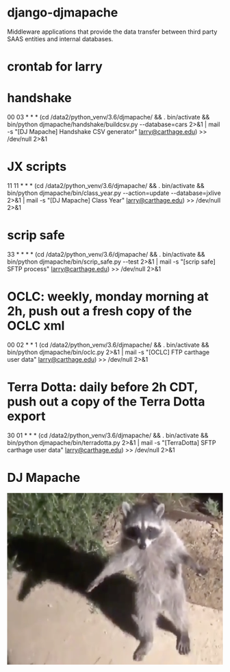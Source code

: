 # django-djmapache
Middleware applications that provide the data transfer between third party
SAAS entities and internal databases.

# crontab for larry
# handshake
00 03 * * * (cd /data2/python_venv/3.6/djmapache/ && . bin/activate && bin/python djmapache/handshake/buildcsv.py --database=cars 2>&1 | mail -s "[DJ Mapache] Handshake CSV generator" larry@carthage.edu) >> /dev/null 2>&1
# JX scripts
11 11 * * * (cd /data2/python_venv/3.6/djmapache/ && . bin/activate && bin/python djmapache/bin/class_year.py --action=update --database=jxlive 2>&1 | mail -s "[DJ Mapache] Class Year" larry@carthage.edu) >> /dev/null 2>&1
# scrip safe
33 * * * * (cd /data2/python_venv/3.6/djmapache/ && . bin/activate && bin/python djmapache/bin/scrip_safe.py --test 2>&1 | mail -s "[scrip safe] SFTP process" larry@carthage.edu) >> /dev/null 2>&1
# OCLC: weekly, monday morning at 2h, push out a fresh copy of the OCLC xml
00 02 * * 1 (cd /data2/python_venv/3.6/djmapache/ && . bin/activate && bin/python djmapache/bin/oclc.py 2>&1 | mail -s "[OCLC] FTP carthage user data" larry@carthage.edu) >> /dev/null 2>&1
# Terra Dotta: daily before 2h CDT, push out a copy of the Terra Dotta export
30 01 * * * (cd /data2/python_venv/3.6/djmapache/ && . bin/activate && bin/python djmapache/bin/terradotta.py 2>&1 | mail -s "[TerraDotta] SFTP carthage user data" larry@carthage.edu) >> /dev/null 2>&1

# DJ Mapache
<img src="https://raw.githubusercontent.com/carthage-college/django-djmapache/master/djmapache/static/img/mapache.png" alt="mapache" height="400" width="600">
